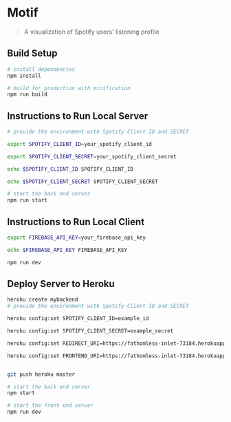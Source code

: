 # Motif

> A visualization of Spotify users' listening profile

## Build Setup

``` bash
# install dependencies
npm install

# build for production with minification
npm run build
```

## Instructions to Run Local Server

``` bash
# provide the environment with Spotify Client ID and SECRET

export SPOTIFY_CLIENT_ID=your_spotify_client_id

export SPOTIFY_CLIENT_SECRET=your_spotify_client_secret

echo $SPOTIFY_CLIENT_ID SPOTIFY_CLIENT_ID

echo $SPOTIFY_CLIENT_SECRET SPOTIFY_CLIENT_SECRET

# start the back end server
npm run start

```

## Instructions to Run Local Client

``` bash
export FIREBASE_API_KEY=your_firebase_api_key

echo $FIREBASE_API_KEY FIREBASE_API_KEY

npm run dev

```

## Deploy Server to Heroku

``` bash
heroku create mybackend
# provide the environment with Spotify Client ID and SECRET

heroku config:set SPOTIFY_CLIENT_ID=example_id

heroku config:set SPOTIFY_CLIENT_SECRET=example_secret

heroku config:set REDIRECT_URI=https://fathomless-inlet-73184.herokuapp.com/callback

heroku config:set FRONTEND_URI=https://fathomless-inlet-73184.herokuapp.com/


git push heroku master

# start the back end server
npm start

# start the front end server
npm run dev
```
